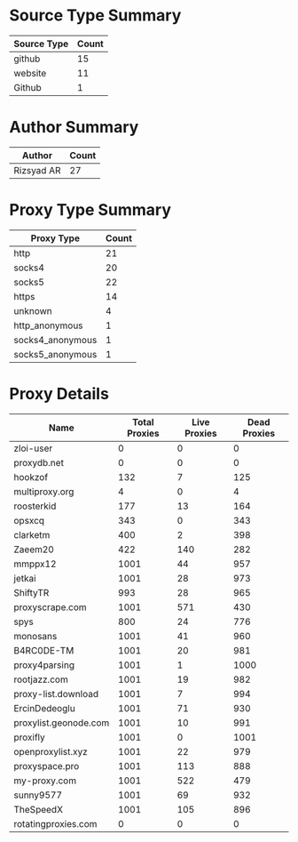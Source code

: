 # Source Type Summary

| Source Type | Count |
|-------------|-------|
| github | 15 |
| website | 11 |
| Github | 1 |


# Author Summary

| Author | Count |
|--------|-------|
| Rizsyad AR | 27 |


# Proxy Type Summary

| Proxy Type | Count |
|------------|-------|
| http | 21 |
| socks4 | 20 |
| socks5 | 22 |
| https | 14 |
| unknown | 4 |
| http_anonymous | 1 |
| socks4_anonymous | 1 |
| socks5_anonymous | 1 |


# Proxy Details

| Name | Total Proxies | Live Proxies | Dead Proxies |
|------|---------------|--------------|---------------|
| zloi-user | 0 | 0 | 0 |
| proxydb.net | 0 | 0 | 0 |
| hookzof | 132 | 7 | 125 |
| multiproxy.org | 4 | 0 | 4 |
| roosterkid | 177 | 13 | 164 |
| opsxcq | 343 | 0 | 343 |
| clarketm | 400 | 2 | 398 |
| Zaeem20 | 422 | 140 | 282 |
| mmppx12 | 1001 | 44 | 957 |
| jetkai | 1001 | 28 | 973 |
| ShiftyTR | 993 | 28 | 965 |
| proxyscrape.com | 1001 | 571 | 430 |
| spys | 800 | 24 | 776 |
| monosans | 1001 | 41 | 960 |
| B4RC0DE-TM | 1001 | 20 | 981 |
| proxy4parsing | 1001 | 1 | 1000 |
| rootjazz.com | 1001 | 19 | 982 |
| proxy-list.download | 1001 | 7 | 994 |
| ErcinDedeoglu | 1001 | 71 | 930 |
| proxylist.geonode.com | 1001 | 10 | 991 |
| proxifly | 1001 | 0 | 1001 |
| openproxylist.xyz | 1001 | 22 | 979 |
| proxyspace.pro | 1001 | 113 | 888 |
| my-proxy.com | 1001 | 522 | 479 |
| sunny9577 | 1001 | 69 | 932 |
| TheSpeedX | 1001 | 105 | 896 |
| rotatingproxies.com | 0 | 0 | 0 |
